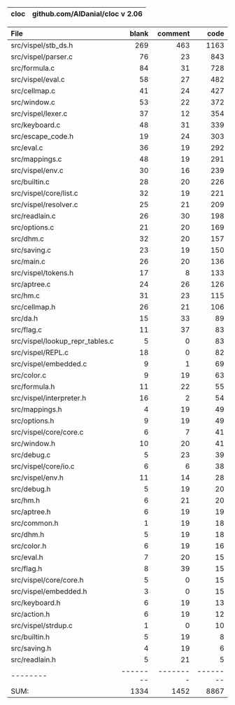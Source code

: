 cloc|github.com/AlDanial/cloc v 2.06
--- | ---

File|blank|comment|code
:-------|-------:|-------:|-------:
src/vispel/stb_ds.h|269|463|1163
src/vispel/parser.c|76|23|843
src/formula.c|84|31|728
src/vispel/eval.c|58|27|482
src/cellmap.c|41|24|427
src/window.c|53|22|372
src/vispel/lexer.c|37|12|354
src/keyboard.c|48|31|339
src/escape_code.h|19|24|303
src/eval.c|36|19|292
src/mappings.c|48|19|291
src/vispel/env.c|30|16|239
src/builtin.c|28|20|226
src/vispel/core/list.c|32|19|221
src/vispel/resolver.c|25|21|209
src/readlain.c|26|30|198
src/options.c|21|20|169
src/dhm.c|32|20|157
src/saving.c|23|19|150
src/main.c|26|20|136
src/vispel/tokens.h|17|8|133
src/aptree.c|24|26|126
src/hm.c|31|23|115
src/cellmap.h|26|21|106
src/da.h|15|33|89
src/flag.c|11|37|83
src/vispel/lookup_repr_tables.c|5|0|83
src/vispel/REPL.c|18|0|82
src/vispel/embedded.c|9|1|69
src/color.c|9|19|63
src/formula.h|11|22|55
src/vispel/interpreter.h|16|2|54
src/mappings.h|4|19|49
src/options.h|9|19|49
src/vispel/core/core.c|6|7|41
src/window.h|10|20|41
src/debug.c|5|23|39
src/vispel/core/io.c|6|6|38
src/vispel/env.h|11|14|28
src/debug.h|5|19|20
src/hm.h|6|21|20
src/aptree.h|6|19|19
src/common.h|1|19|18
src/dhm.h|5|19|18
src/color.h|6|19|16
src/eval.h|7|20|15
src/flag.h|8|39|15
src/vispel/core/core.h|5|0|15
src/vispel/embedded.h|3|0|15
src/keyboard.h|6|19|13
src/action.h|6|19|12
src/vispel/strdup.c|1|0|10
src/builtin.h|5|19|8
src/saving.h|4|19|6
src/readlain.h|5|21|5
--------|--------|--------|--------
SUM:|1334|1452|8867
